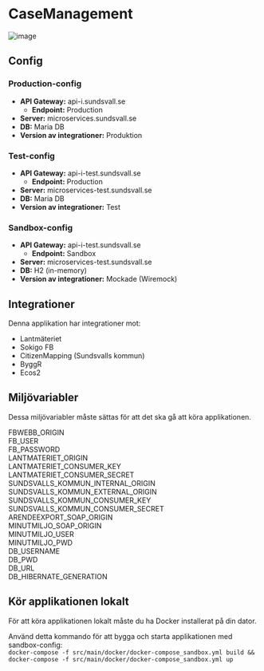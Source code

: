 # CaseManagement

![image](https://user-images.githubusercontent.com/75727533/143845624-7a17acf6-81c1-4e38-a477-8315306c2daf.png)

## Config

### Production-config

- **API Gateway:**                  api-i.sundsvall.se
    - **Endpoint:**                 Production
- **Server:**                       microservices.sundsvall.se
- **DB:**                           Maria DB
- **Version av integrationer:**     Produktion

### Test-config

- **API Gateway:**                  api-i-test.sundsvall.se
    - **Endpoint:**                 Production
- **Server:**                       microservices-test.sundsvall.se
- **DB:**                           Maria DB
- **Version av integrationer:**     Test

### Sandbox-config

- **API Gateway:**                  api-i-test.sundsvall.se
    - **Endpoint:**                 Sandbox
- **Server:**                       microservices-test.sundsvall.se
- **DB:**                           H2 (in-memory)
- **Version av integrationer:**     Mockade (Wiremock)

## Integrationer
Denna applikation har integrationer mot:
* Lantmäteriet
* Sokigo FB
* CitizenMapping (Sundsvalls kommun)
* ByggR
* Ecos2

## Miljövariabler
Dessa miljövariabler måste sättas för att det ska gå att köra applikationen.

FBWEBB_ORIGIN<br/>
FB_USER<br/>
FB_PASSWORD<br/>
LANTMATERIET_ORIGIN<br/>
LANTMATERIET_CONSUMER_KEY<br/>
LANTMATERIET_CONSUMER_SECRET<br/>
SUNDSVALLS_KOMMUN_INTERNAL_ORIGIN<br/>
SUNDSVALLS_KOMMUN_EXTERNAL_ORIGIN<br/>
SUNDSVALLS_KOMMUN_CONSUMER_KEY<br/>
SUNDSVALLS_KOMMUN_CONSUMER_SECRET<br/>
ARENDEEXPORT_SOAP_ORIGIN<br/>
MINUTMILJO_SOAP_ORIGIN<br/>
MINUTMILJO_USER<br/>
MINUTMILJO_PWD<br/>
DB_USERNAME<br/>
DB_PWD<br/>
DB_URL<br/>
DB_HIBERNATE_GENERATION<br/>

## Kör applikationen lokalt

För att köra applikationen lokalt måste du ha Docker installerat på din dator.

Använd detta kommando för att bygga och starta applikationen med sandbox-config: <br/>
`docker-compose -f src/main/docker/docker-compose_sandbox.yml build && docker-compose -f src/main/docker/docker-compose_sandbox.yml up`


